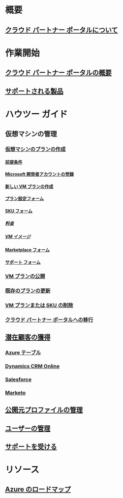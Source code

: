 

# 概要


## [クラウド パートナー ポータルについて](./cloud-partner-portal-what-is-the-cloud-partner-portal.md)



# 作業開始


## [クラウド パートナー ポータルの概要](./cloud-partner-portal-getting-started-with-the-cloud-partner-portal.md)


## [サポートされる製品](./Cloud-partner-portal-products-that-can-get-published-via-portal.md)



# ハウツー ガイド


## 仮想マシンの管理


### [仮想マシンのプランの作成](../../cloud-partner-portal/cloud-partner-portal-publish-virtual-machine.md)


#### [前提条件](../../cloud-partner-portal/cloud-partner-portal-publish-virtual-machine.md#what-are-pre-requisites-for-publishing-a-vm)


#### [Microsoft 開発者アカウントの登録](../../cloud-partner-portal/cloud-partner-portal-dev-center-accounts-registration.md)


#### [新しい VM プランの作成](../../cloud-partner-portal/cloud-partner-portal-publish-virtual-machine.md#how-to-create-a-new-vm-offer)


#### [プラン設定フォーム](../../cloud-partner-portal/cloud-partner-portal-publish-virtual-machine.md#how-to-fill-out-the-offer-settings-form)


#### [SKU フォーム](../../cloud-partner-portal/cloud-partner-portal-publish-virtual-machine.md#how-to-create-skus)


##### [料金](../../cloud-partner-portal/cloud-partner-portal-publish-virtual-machine.md#pricing)


##### [VM イメージ](../../cloud-partner-portal/cloud-partner-portal-publish-virtual-machine.md#vm-images)


#### [Marketplace フォーム](../../cloud-partner-portal/cloud-partner-portal-publish-virtual-machine.md#marketplace-form)


#### [サポート フォーム](../../cloud-partner-portal/cloud-partner-portal-publish-virtual-machine.md#support-form)


### [VM プランの公開](./Cloud-partner-portal-make-offer-live-on-Azure-Marketplace.md)



### [既存のプランの更新](./cloud-partner-portal-update-existing-offer.md)


### [VM プランまたは SKU の削除](./cloud-partner-portal-delete-an-offer.md)


### [クラウド パートナー ポータルへの移行](./cloud-partner-portal-how-to-migrate-to-the-new-cloud-partner-portal.md)



## [潜在顧客の獲得](./cloud-partner-portal-get-customer-leads.md)


### [Azure テーブル](../../cloud-partner-portal/cloud-partner-portal-lead-management-instructions-azure-table.md)


### [Dynamics CRM Online](../../cloud-partner-portal/cloud-partner-portal-lead-management-instructions-dynamics.md)


### [Salesforce](../../cloud-partner-portal/cloud-partner-portal-lead-management-instructions-salesforce.md)


### [Marketo](../../cloud-partner-portal/cloud-partner-portal-lead-management-instructions-marketo.md)



## [公開元プロファイルの管理](./cloud-partner-portal-manage-publisher-profile.md)


## [ユーザーの管理](./cloud-partner-portal-manage-users.md)


## [サポートを受ける](./cloud-partner-portal-support-for-cloud-partner-portal.md)


# リソース


## [Azure のロードマップ](https://azure.microsoft.com/roadmap/)
